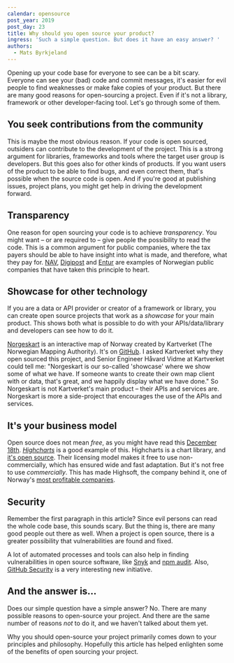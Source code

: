 ```yaml
---
calendar: opensource
post_year: 2019
post_day: 23
title: Why should you open source your product?
ingress: 'Such a simple question. But does it have an easy answer? '
authors:
  - Mats Byrkjeland
---
```

Opening up your code base for everyone to see can be a bit scary. Everyone can see your (bad) code and commit messages, it's easier for evil people to find weaknesses or make fake copies of your product. But there are many good reasons for open-sourcing a project. Even if it's not a library, framework or other developer-facing tool. Let's go through some of them.

## You seek contributions from the community
This is maybe the most obvious reason. If your code is open sourced, outsiders can contribute to the development of the project. This is a strong argument for libraries, frameworks and tools where the target user group is developers. But this goes also for other kinds of products. If you want users of the product to be able to find bugs, and even correct them, that's possible when the source code is open. And if you're good at publishing issues, project plans, you might get help in driving the development forward.

## Transparency
One reason for open sourcing your code is to achieve _transparency_. You might want – or are required to – give people the possibility to read the code. This is a common argument for public companies, where the tax payers should be able to have insight into what is made, and therefore, what they pay for. [NAV](https://github.com/navikt), [Digipost](https://github.com/digipost) and [Entur](https://github.com/entur) are examples of Norwegian public companies that have taken this principle to heart.

## Showcase for other technology
If you are a data or API provider or creator of a framework or library, you can create open source projects that work as a _showcase_ for your main product. This shows both what is possible to do with your APIs/data/library and developers can see how to do it.

[Norgeskart](https://norgeskart.no) is an interactive map of Norway created by Kartverket (The Norwegian Mapping Authority). It's on [GitHub](https://github.com/kartverket/norgeskart3). I asked Kartverket why they open sourced this project, and Senior Engineer Håvard Vidme at Kartverket could tell me: "Norgeskart is our so-called 'showcase' where we show some of what we have. If someone wants to create their own map client with or data, that's great, and we happily display what we have done." So Norgeskart is not Kartverket's main product – their APIs and services are. Norgeskart is more a side-project that encourages the use of the APIs and services.

## It's your business model
Open source does not mean _free_, as you might have read this [December 18th](https://opensource.christmas/2019/18). [_Highcharts_](https://www.highcharts.com/) is a good example of this. Highcharts is a chart library, and [it's open source](https://github.com/highcharts/highcharts). Their licensing model makes it free to use non-commercially, which has ensured wide and fast adaptation. But it's not free to use _commercially_. This has made Highsoft, the company behind it, one of Norway's [most profitable companies](https://www.bt.no/nyheter/okonomi/i/e8v5La/denne-gjengen-har-skapt-en-av-landets-aller-mest-loennsomme-bedrifter).

## Security
Remember the first paragraph in this article? Since evil persons can read the whole code base, this sounds scary. But the thing is, there are many good people out there as well. When a project is open source, there is a greater possibility that vulnerabilities are found and fixed. 

A lot of automated processes and tools can also help in finding vulnerabilities in open source software, like [Snyk](https://snyk.io/) and [npm audit](https://docs.npmjs.com/cli/audit). Also, [GitHub Security](https://github.com/security) is a very interesting new initiative. 

## And the answer is...
Does our simple question have a simple answer? No. There are many possible reasons to open-source your project. And there are the same number of reasons _not_ to do it, and we haven't talked about them yet. 

Why you should open-source your project primarily comes down to your principles and philosophy. Hopefully this article has helped enlighten some of the benefits of open sourcing your project.
